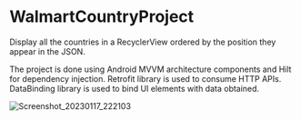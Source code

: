 # WalmartCountryProject

Display all the countries in a RecyclerView ordered by the position they appear in the JSON.

The project is done using Android MVVM architecture components and Hilt for dependency injection. Retrofit library is used to consume HTTP APIs. DataBinding library is used to bind UI elements with data obtained.

![Screenshot_20230117_222103](https://user-images.githubusercontent.com/44354796/213100520-286f9f9e-3f66-41c9-8311-0f16af6206fe.png)
